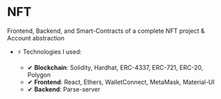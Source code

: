 # NFT
Frontend, Backend, and Smart-Contracts of a complete NFT project &amp; Account abstraction

- ⚡  Technologies I used: 

     - ✔  **Blockchain**: Solidity, Hardhat, ERC-4337, ERC-721, ERC-20, Polygon
     - ✔  **Frontend**: React, Ethers, WalletConnect, MetaMask, Material-UI
     - ✔  **Backend**: Parse-server

